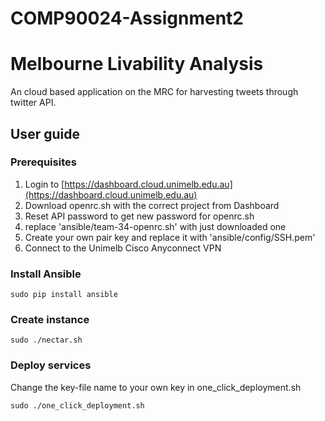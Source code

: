 # COMP90024-Assignment2
# Melbourne Livability Analysis

An cloud based application on the MRC for harvesting tweets through twitter API.

## User guide

### Prerequisites
1. Login to [https://dashboard.cloud.unimelb.edu.au](https://dashboard.cloud.unimelb.edu.au)
2. Download openrc.sh with the correct project from Dashboard
3. Reset API password to get new password for openrc.sh
4. replace 'ansible/team-34-openrc.sh' with just downloaded one
5. Create your own pair key and replace it with 'ansible/config/SSH.pem'
6. Connect to the Unimelb Cisco Anyconnect VPN


### Install Ansible

```
sudo pip install ansible
```
### Create instance

```
sudo ./nectar.sh
```
### Deploy services
Change the key-file name to your own key in one_click_deployment.sh

```
sudo ./one_click_deployment.sh
```
